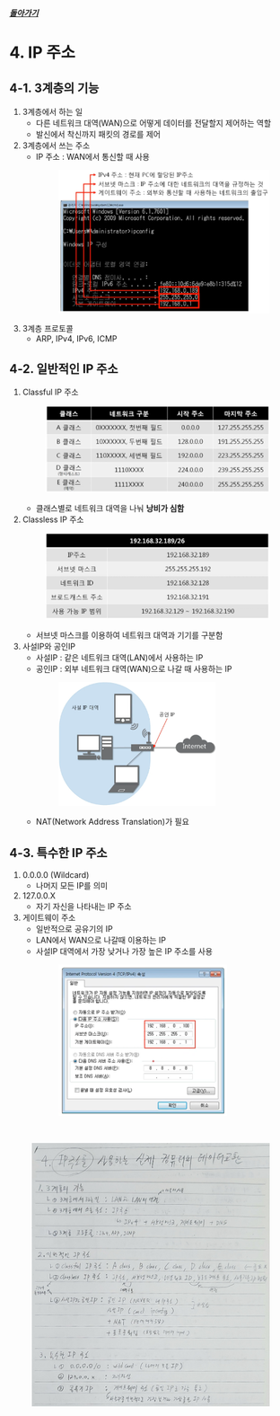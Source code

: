 ##### [돌아가기](./README.md)
# 4. IP 주소

## 4-1. 3계층의 기능
1. 3계층에서 하는 일
    - 다른 네트워크 대역(WAN)으로 어떻게 데이터를 전달할지 제어하는 역할
    - 발신에서 착신까지 패킷의 경로를 제어
2. 3계층에서 쓰는 주소
    - IP 주소 : WAN에서 통신할 때 사용<br>
        <figure>
        <img src="../imgsrc/IPAddress.PNG" width="450">
        </figure>
3. 3계층 프로토콜
    - ARP, IPv4, IPv6, ICMP

## 4-2. 일반적인 IP 주소
1. Classful IP 주소<br>
        <figure>
        <img src="../imgsrc/ClassfulIPAddress.PNG" width="500">
        </figure>
    - 클래스별로 네트워크 대역을 나눠 **낭비가 심함**
2. Classless IP 주소<br>
        <figure>
        <img src="../imgsrc/ClasslessIPAddress.PNG" width="500">
        </figure>
    - 서브넷 마스크를 이용하여 네트워크 대역과 기기를 구분함
3. 사설IP와 공인IP
    - 사설IP : 같은 네트워크 대역(LAN)에서 사용하는 IP
    - 공인IP : 외부 네트워크 대역(WAN)으로 나갈 때 사용하는 IP<br>
        <figure>
        <img src="../imgsrc/PrivateIP_PublicIP.PNG" width="280">
        </figure>
    - NAT(Network Address Translation)가 필요

## 4-3. 특수한 IP 주소
1. 0.0.0.0 (Wildcard)
    - 나머지 모든 IP를 의미
2. 127.0.0.X
    - 자기 자신을 나타내는 IP 주소
3. 게이트웨이 주소
    - 일반적으로 공유기의 IP
    - LAN에서 WAN으로 나갈때 이용하는 IP
    - 사설IP 대역에서 가장 낮거나 가장 높은 IP 주소를 사용<br>
        <figure>
        <img src="../imgsrc/Gateway.PNG" width="300">
        </figure>

<br>

<figure>
<img src="../imgsrc/04_NetworkLayer(IPAddress).png" width="600">
</figure>